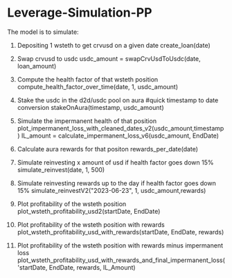 # Leverage-Simulation-PP
 
The model is to simulate:
1. Depositing 1 wsteth to get crvusd on a given date
create_loan(date)

2. Swap crvusd to usdc 
usdc_amount = swapCrvUsdToUsdc(date, loan_amount)

3. Compute the health factor of that wsteth position
compute_health_factor_over_time(date, 1, usdc_amount)

4. Stake the usdc in the d2d/usdc pool on aura #quick timestamp to date conversion
stakeOnAura(timestamp, usdc_amount)

5. Simulate the impermanent health of that position
plot_impermanent_loss_with_cleaned_dates_v2(usdc_amount,timestamp)
IL_amount = calculate_impermanent_loss_v6(usdc_amount, EndDate)

6. Calculate aura rewards for that positon 
rewards_per_date(date)

7. Simulate reinvesting x amount of usd if health factor goes down 15%
simulate_reinvest(date, 1, 500)

8. Simulate reinvesting rewards up to the day if health factor goes down 15%
simulate_reinvestV2("2023-06-23", 1, usdc_amount,rewards)

9. Plot profitability of the wsteth position
plot_wsteth_profitability_usd2(startDate, EndDate)

10. Plot profitability of the wsteth position with rewards
plot_wsteth_profitability_usd_with_rewards(startDate, EndDate, rewards)

11. Plot profitability of the wsteth position with rewards minus impermanent loss
plot_wsteth_profitability_usd_with_rewards_and_final_impermanent_loss('startDate, EndDate, rewards, IL_Amount)